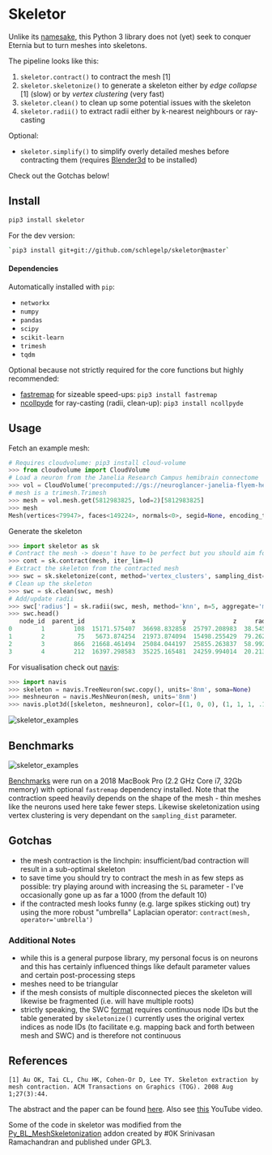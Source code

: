 # Skeletor
Unlike its [namesake](https://en.wikipedia.org/wiki/Skeletor), this Python 3
library does not (yet) seek to conquer Eternia but to turn meshes into skeletons.

The pipeline looks like this:

 1. `skeletor.contract()` to contract the mesh [1]
 2. `skeletor.skeletonize()` to generate a skeleton either by _edge collapse_
    [1] (slow) or by _vertex clustering_ (very fast)
 3. `skeletor.clean()` to clean up some potential issues with the skeleton
 4. `skeletor.radii()` to extract radii either by k-nearest neighbours or ray-casting

 Optional:
 - `skeletor.simplify()` to simplify overly detailed meshes before contracting
   them (requires [Blender3d](https://www.blender.org) to be installed)

 Check out the Gotchas below!

## Install

```bash
pip3 install skeletor
```

For the dev version:
```bash
`pip3 install git+git://github.com/schlegelp/skeletor@master`
```

#### Dependencies
Automatically installed with `pip`:
- `networkx`
- `numpy`
- `pandas`
- `scipy`
- `scikit-learn`
- `trimesh`
- `tqdm`

Optional because not strictly required for the core functions but highly recommended:
- [fastremap](https://github.com/seung-lab/fastremap) for sizeable speed-ups: `pip3 install fastremap`
- [ncollpyde](https://github.com/clbarnes/ncollpyde) for ray-casting (radii, clean-up): `pip3 install ncollpyde`

## Usage

Fetch an example mesh:
```Python
# Requires cloudvolume: pip3 install cloud-volume
>>> from cloudvolume import CloudVolume
# Load a neuron from the Janelia Research Campus hemibrain connectome
>>> vol = CloudVolume('precomputed://gs://neuroglancer-janelia-flyem-hemibrain/segmentation_52a13', fill_missing=True)
# mesh is a trimesh.Trimesh
>>> mesh = vol.mesh.get(5812983825, lod=2)[5812983825]
>>> mesh
Mesh(vertices<79947>, faces<149224>, normals<0>, segid=None, encoding_type=<draco>)
```

Generate the skeleton
```Python
>>> import skeletor as sk
# Contract the mesh -> doesn't have to be perfect but you should aim for <10%
>>> cont = sk.contract(mesh, iter_lim=4)
# Extract the skeleton from the contracted mesh
>>> swc = sk.skeletonize(cont, method='vertex_clusters', sampling_dist=50, output='swc')
# Clean up the skeleton
>>> swc = sk.clean(swc, mesh)
# Add/update radii
>>> swc['radius'] = sk.radii(swc, mesh, method='knn', n=5, aggregate='mean')
>>> swc.head()
   node_id  parent_id             x             y             z     radius
0        1        108  15171.575407  36698.832858  25797.208983  38.545553
1        2         75   5673.874254  21973.874094  15498.255429  79.262464
2        3        866  21668.461494  25084.044197  25855.263837  58.992209
3        4        212  16397.298583  35225.165481  24259.994014  20.213940
```

For visualisation check out [navis](https://navis.readthedocs.io/en/latest/index.html):

```Python
>>> import navis
>>> skeleton = navis.TreeNeuron(swc.copy(), units='8nm', soma=None)
>>> meshneuron = navis.MeshNeuron(mesh, units='8nm')
>>> navis.plot3d([skeleton, meshneuron], color=[(1, 0, 0), (1, 1, 1, .1)])
```

![skeletor_examples](https://user-images.githubusercontent.com/7161148/87663989-6eea7800-c75c-11ea-985d-058d22300b62.png)

## Benchmarks
![skeletor_examples](https://github.com/schlegelp/skeletor/raw/master/benchmarks/benchmark_2.png)

[Benchmarks](https://github.com/schlegelp/skeletor/blob/master/benchmarks/skeletor_benchmark.ipynb)
were run on a 2018 MacBook Pro (2.2 GHz Core i7, 32Gb memory) with optional
`fastremap` dependency installed. Note that the contraction speed heavily
depends on the shape of the mesh - thin meshes like the neurons used here
take fewer steps. Likewise skeletonization using vertex clustering is very
dependant on the `sampling_dist` parameter.

## Gotchas
- the mesh contraction is the linchpin: insufficient/bad contraction will result
  in a sub-optimal skeleton
- to save time you should try to contract the mesh in as few steps as possible:
  try playing around with increasing the `SL` parameter - I've occasionally gone
  up as far a 1000 (from the default 10)
- if the contracted mesh looks funny (e.g. large spikes sticking out) try using
  the more robust "umbrella" Laplacian operator:
  `contract(mesh, operator='umbrella')`

### Additional Notes
- while this is a general purpose library, my personal focus is on neurons and
  this has certainly influenced things like default parameter values and certain
  post-processing steps
- meshes need to be triangular
- if the mesh consists of multiple disconnected pieces the skeleton will
  likewise be fragmented (i.e. will have multiple roots)
- strictly speaking, the SWC [format](http://www.neuronland.org/NLMorphologyConverter/MorphologyFormats/SWC/Spec.html)
  requires continuous node IDs but the table generated by `skeletonize()`
  currently uses the original vertex indices as node IDs (to facilitate e.g.
  mapping back and forth between mesh and SWC) and is therefore not continuous

## References
`[1] Au OK, Tai CL, Chu HK, Cohen-Or D, Lee TY. Skeleton extraction by mesh contraction. ACM Transactions on Graphics (TOG). 2008 Aug 1;27(3):44.`

The abstract and the paper can be found [here](http://visgraph.cse.ust.hk/projects/skeleton/).
Also see [this](https://www.youtube.com/watch?v=-H7n59YQCRM&feature=youtu.be) YouTube video.

Some of the code in skeletor was modified from the
[Py_BL_MeshSkeletonization](https://github.com/aalavandhaann/Py_BL_MeshSkeletonization)
addon created by #0K Srinivasan Ramachandran and published under GPL3.

